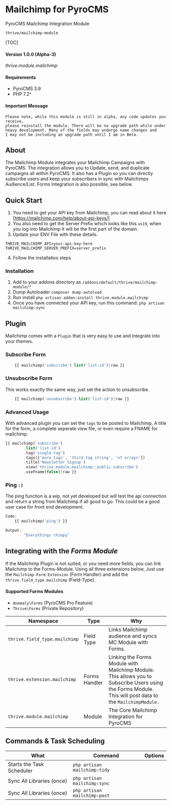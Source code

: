 # Mailchimp for PyroCMS
PyroCMS Mailchimp Integration Module


`thrive/mailchimp-module`

[TOC]


#### Version 1.0.0 (Alpha-3)

*thrive.module.mailchimp*


#### Requirements

- PyroCMS 3.9 
- PHP 7.2^

#### Important Message
```
Please note, while this module is still in alpha, any code updates you receive, 
please reinstall the module. There will be no upgrade path while under 
heavy development. Many of the fields may undergo name changes and 
I may not be including an upgrade path until I am in Beta.
```

## About
The Mailchimp Module integrates your Mailchimp Campaigns with PyroCMS. The integration allows you to Update, send, and duplicate campaigns all within PyroCMS. It also has a Plugin so you can directly subscribe users and keep your subscribers in sync with Mailchimps Audience/List. Forms Integration is also possible, see below.


## Quick Start
1. You need to get your API key from Mailchimp, you can read about it here [https://mailchimp.com/help/about-api-keys/]
2. You also need to get the Server Prefix which looks like this `us19`, when you log into Mailchimp it will be the first part of the domain.
3. Update your ENV File with these details.
```
THRIVE_MAILCHIMP_API=your-api-key-here
THRIVE_MAILCHIMP_SERVER_PREFIX=server_prefix
```
4. Follow the installatios steps


### Installation

 1. Add to your addons directory as `/addons/default/thrive/mailchimp-module/*`
 2. Dump Autoloader `composer dump-autoload`
 3. Run install `php artisan addon:install thrive.module.mailchimp`
 4. Once you have connected your API key, run this command: `php artisan mailchimp:sync`


## Plugin 

Mailchimp comes with a `Plugin` that is very easy to use and integrate into your themes.

### Subscribe Form
```php
	{{ mailchimp('subscribe').list('list-id')|raw }}
```

### Unsubscribe Form
This works exactly the same way, just set the action to unsubscribe.

```php
	{{ mailchimp('unsubscribe').list('list-id')|raw }}
```

### Advanced Usage
With advanced plugin you can set the `tags` to be posted to Mailchimp,
A title for the form, a complete seperate view file, or even require 
a FNAME for mailchimp.

```php
{{ mailchimp('subscribe')
        .list('list-id')
        .tag('single tag')
        .tags(['more tags', 'third-tag string', 'of arrays'])
        .title('Newsletter Signup')
        .view('thrive.module.mailchimp::public.subscribe')
        .useFname(false)|raw }}

```


### Ping `:)`
The ping function is a wip, not yet developed but will test the api connection and return a string from Mailchimp if all good to go. This could be a good user case for front end development.

```php
Code:
	{{ mailchimp('ping') }}

Output:
        "Everythings chimpy"
```


        
## Integrating with the *Forms Module*
If the Mailchimp Plugin is not suited, or you need more fields, you can link Mailchimp to the Forms-Module.
Using all three extensions below, Just use the `Mailchimp-Form-Extension` (Form Handler) and add the `thrive.field_type.mailchimp` (Field-Type).


#### Supported Forms Modules
- `Anomaly\Forms` (PyroCMS Pro Feature)
- `Thrive\Forms` (Private Repository)

Namespace                         | Type                 | Why                                                                
--------------------------------- | -------------------- | ---------------
`thrive.field_type.mailchimp`     | Field Type           | Links Mailchimp audience and syncs MC Module with Forms.
`thrive.extension.mailchimp`      | Forms Handler        | Linking the Forms Module with Mailchimp Module. This allows you to Subscribe Users using the Forms Module. This will post data to the `MailchimpModule.`
`thrive.module.mailchimp`         | Module               | The Core Mailchimp Integration for PyroCMS  





## Commands & Task Scheduling

What                       | Command                         | Options
-------------------------- | ------------------------------- | -------------------------------
Starts the Task Scheduler  | `php artisan mailchimp:tidy`    |   
Sync All Libraries (once)  | `php artisan mailchimp:sync`    |  
Sync All Libraries (once)  | `php artisan mailchimp:post`    | 
